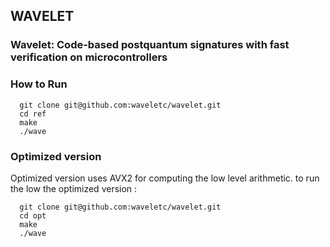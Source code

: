 ## WAVELET ##

### Wavelet: Code-based postquantum signatures with fast verification on microcontrollers ###

### How to Run ### 

```
  git clone git@github.com:waveletc/wavelet.git
  cd ref 
  make 
  ./wave
  ```
### Optimized version ### 
Optimized version uses AVX2 for computing the low level arithmetic. 
to run the low the optimized version :
```
  git clone git@github.com:waveletc/wavelet.git
  cd opt 
  make 
  ./wave
  ```
